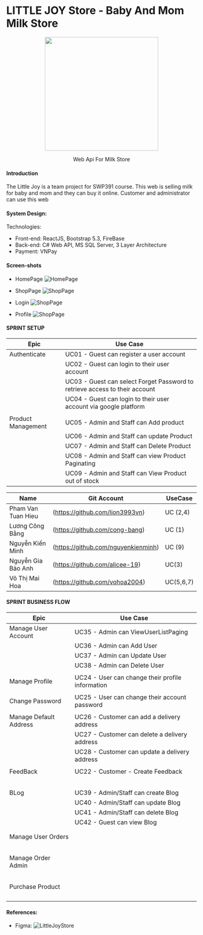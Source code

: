 # LITTLE JOY Store - Baby And Mom Milk Store

<div align="center">
    <img style="width: 300px;" src="https://firebasestorage.googleapis.com/v0/b/little-joy-2c5d3.appspot.com/o/logo%20git.png?alt=media&token=896298f2-1654-46d4-80b8-3ec8a6a8292e" />
    <p>Web Api For Milk Store</p>
</div>

#### Introduction
The Little Joy is a team project for SWP391 course. This web is selling milk for baby and mom and they can buy it online.
Customer and administrator can use this web

#### System Design:

Technologies:
- Front-end: ReactJS, Bootstrap 5.3, FireBase
- Back-end: C# Web API, MS SQL Server, 3 Layer Architecture
- Payment: VNPay

#### Screen-shots
- HomePage
![HomePage](REPORT/UI/MainPage.png)

- ShopPage
![ShopPage](REPORT/UI/ShopPage.png)

- Login
![ShopPage](REPORT/UI/Login.png)

- Profile
![ShopPage](REPORT/UI/Profile.png)

#### SPRINT SETUP

| Epic                  |                Use Case                                                     |                           
|-----------------------|-----------------------------------------------------------------------------|       
| Authenticate          | UC01 - Guest can register a user account                                    |                                
|                       | UC02 - Guest can login to their user account                                |        
|                       | UC03 - Guest can select Forget Password to retrieve access to their account |  
|                       | UC04 - Guest can login to their user account via google platform            |
|                                                                                                     |
| Product Management    | UC05 - Admin and Staff can Add product                                      |                                
|                       | UC06 - Admin and Staff can update Product                                   |        
|                       | UC07 - Admin and Staff can Delete Product                                   |  
|                       | UC08 - Admin and Staff can view Product Paginating                          |
|                       | UC09 - Admin and Staff can View Product out of stock                        |



| Name                  |                Git Account                                                  |        UseCase      |
|-----------------------|-----------------------------------------------------------------------------|---------------------|    
| Pham Van Tuan Hieu    | (https://github.com/lion3993vn)                                             | UC (2,4)            |                                    
| Lương Công Bằng       | (https://github.com/cong-bang)                                              | UC (1)              |            
| Nguyễn Kiến Minh      | (https://github.com/nguyenkienminh)                                         | UC (9)              |      
| Nguyễn Gia Bảo Anh    | (https://github.com/alicee-19)                                              | UC(3)               |    
| Võ Thị Mai Hoa        | (https://github.com/vohoa2004)                                              | UC(5,6,7)           |    


#### SPRINT BUSINESS FLOW

| Epic                  |                Use Case                                                     |                           
|-----------------------|-----------------------------------------------------------------------------|       
| Manage User Account   | UC35 - Admin can ViewUserListPaging                                         |                                
|                       | UC36 - Admin can Add User                                                   |        
|                       | UC37 - Admin can Update User                                                |   
|                       | UC38 - Admin can Delete User                                                |
|                                                                                                     |
| Manage Profile        | UC24 - User can change their profile information                            |                                
|                                                                                                     |
| Change Password       | UC25 - User can change their account password                               |
|                                                                                                     |
| Manage Default Address| UC26 - Customer can add a delivery address                                  |                                
|                       | UC27 - Customer can delete a delivery address                               |        
|                       | UC28 - Customer can update a delivery address                               |  
|                                                                                                     |
| FeedBack              | UC22 - Customer - Create Feedback                                           |                                
|                       |                                                                             |         
|                       |                                                                             |  
|                       |                                                                             |
|                       |                                                                             |
|                                                                                                     |
| BLog                  | UC39 - Admin/Staff can create Blog                                          |                                
|                       | UC40 - Admin/Staff can update Blog                                          |        
|                       | UC41 - Admin/Staff can delete Blog                                          |  
|                       | UC42 - Guest can view Blog                                                  |
|                       |                                                                             |
|                                                                                                     |
| Manage User Orders    |                                                                             |                                
|                       |                                                                             |        
|                       |                                                                             |  
|                       |                                                                             |
|                       |                                                                             | 
|                                                                                                     |
| Manage Order Admin    |                                                                             |                                
|                       |                                                                             |         
|                       |                                                                             |  
|                       |                                                                             |
|                       |                                                                             |
|                                                                                                     |
| Purchase Product      |                                                                             |                                
|                       |                                                                             |        
|                       |                                                                             |  
|                       |                                                                             |
|                       |                                                                             |

#### References:
- Figma: ![LittleJoyStore]([https://www.figma.com/file/VwOE5jngD07N00OydAgRC9/version-1.0?type=design&node-id=138%3A2&mode=design&t=kRl7sah9T2KRONWB-1](https://www.figma.com/design/27qQ7FoSlia57I2wMlbEcv/V1.0?node-id=67-802&t=JAQ8IF1EJOxbl3QW-1))
